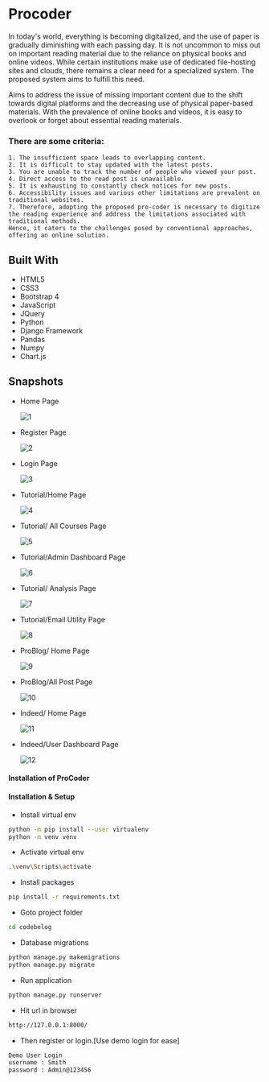 
# Procoder

In today's world, everything is becoming digitalized, and the use of paper is gradually diminishing with each passing day. It is not uncommon to miss out on important reading material due to the reliance on physical books and online videos. While certain institutions make use of dedicated file-hosting sites and clouds, there remains a clear need for a specialized system. The proposed system aims to fulfill this need.

Aims to address the issue of missing important content due to the shift towards digital platforms and the decreasing use of physical paper-based materials. With the prevalence of online books and videos, it is easy to overlook or forget about essential reading materials.



### There are some criteria:
```
1. The insufficient space leads to overlapping content.
2. It is difficult to stay updated with the latest posts.
3. You are unable to track the number of people who viewed your post.
4. Direct access to the read post is unavailable.
5. It is exhausting to constantly check notices for new posts.
6. Accessibility issues and various other limitations are prevalent on traditional websites.
7. Therefore, adopting the proposed pro-coder is necessary to digitize the reading experience and address the limitations associated with traditional methods.
Hence, it caters to the challenges posed by conventional approaches, offering an online solution.
```


## Built With

* HTML5
* CSS3
* Bootstrap 4
* JavaScript
* JQuery
* Python
* Django Framework
* Pandas
* Numpy
* Chart.js

## Snapshots

* Home Page

  ![1](https://user-images.githubusercontent.com/64283478/103986215-5eb5d180-51b0-11eb-916f-6d1e0fdac6e4.png)

* Register Page

  ![2](https://user-images.githubusercontent.com/64283478/103986235-683f3980-51b0-11eb-97e8-701e6ceb3440.png)

* Login Page

  ![3](https://user-images.githubusercontent.com/64283478/103986237-69706680-51b0-11eb-94ec-998c23c91a77.png)

* Tutorial/Home Page

  ![4](https://user-images.githubusercontent.com/64283478/103986242-6b3a2a00-51b0-11eb-9a99-d98502590823.png)

* Tutorial/ All Courses Page

  ![5](https://user-images.githubusercontent.com/64283478/103986248-6d03ed80-51b0-11eb-97c8-0dd9e3c9e4bf.png)


* Tutorial/Admin Dashboard Page

  ![6](https://user-images.githubusercontent.com/64283478/103986661-26fb5980-51b1-11eb-8232-e6b0dd552db4.png)

* Tutorial/ Analysis Page

  ![7](https://user-images.githubusercontent.com/64283478/103986664-2793f000-51b1-11eb-89c5-89bd4234aad0.png)

* Tutorial/Email Utility Page

  ![8](https://user-images.githubusercontent.com/64283478/103986667-282c8680-51b1-11eb-80da-2fed610348bd.png)

* ProBlog/ Home Page

  ![9](https://user-images.githubusercontent.com/64283478/103986668-295db380-51b1-11eb-8789-fea244d903e5.png)

* ProBlog/All Post Page

  ![10](https://user-images.githubusercontent.com/64283478/103986675-2a8ee080-51b1-11eb-956b-1ddb77ca0203.png)

* Indeed/ Home Page

  ![11](https://user-images.githubusercontent.com/64283478/103986643-206ce200-51b1-11eb-9040-b1711bec596d.png)

* Indeed/User Dashboard Page

  ![12](https://user-images.githubusercontent.com/64283478/103986656-2662c300-51b1-11eb-9aa5-8d31f7c44ca3.png)



#### Installation of  ProCoder



#### Installation & Setup
- Install virtual env
```bash
python -m pip install --user virtualenv
python -m venv venv
```
- Activate virtual env
```bash
.\venv\Scripts\activate
```
- Install packages
```bash
pip install -r requirements.txt
```

- Goto project folder
```bash
cd codebelog
```

- Database migrations
```bash
python manage.py makemigrations
python manage.py migrate
```

- Run application
```bash
python manage.py runserver
```
- Hit url in browser 
```bash
http://127.0.0.1:8000/
```

- Then register or login.[Use demo login for ease]
```bash
Demo User Login
username : Smith
password : Admin@123456

```
